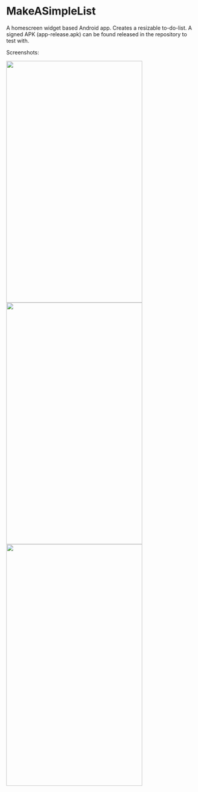 # MakeASimpleList

A homescreen widget based Android app. 
Creates a resizable to-do-list. 
A signed APK  (app-release.apk) can be found released in the repository to test with.

Screenshots:

<img src="https://raw.githubusercontent.com/allan3723/MakeASimpleList/master/Screenshots/Home_Screen.png" width="360" height="640" />

<img src="https://raw.githubusercontent.com/allan3723/MakeASimpleList/master/Screenshots/Settings%20(1).png" width="360" height="640" />

<img src="https://raw.githubusercontent.com/allan3723/MakeASimpleList/master/Screenshots/Adding_Items.png" width="360" height="640" />
